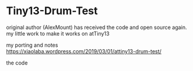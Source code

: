 # Tiny13-Drum-Test
original author (AlexMount) has received the code and open source again. my little work to make it works on atTiny13


my porting and notes  
https://xiaolaba.wordpress.com/2019/03/01/attiny13-drum-test/

the code

